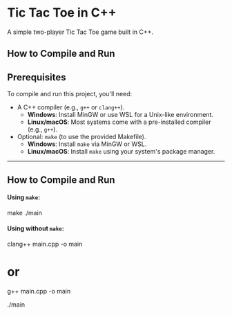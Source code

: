 # Tic Tac Toe in C++

A simple two-player Tic Tac Toe game built in C++.

## How to Compile and Run

## Prerequisites

To compile and run this project, you'll need:

- A C++ compiler (e.g., `g++` or `clang++`).
  - **Windows**: Install MinGW or use WSL for a Unix-like environment.
  - **Linux/macOS**: Most systems come with a pre-installed compiler (e.g., `g++`).
- Optional: `make` (to use the provided Makefile).
  - **Windows**: Install `make` via MinGW or WSL.
  - **Linux/macOS**: Install `make` using your system's package manager.

---

## How to Compile and Run

#### Using `make`: 
make
./main

#### Using without `make`: 
clang++ main.cpp -o main
# or
g++ main.cpp -o main

./main

